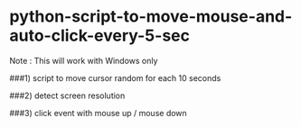 # python-script-to-move-mouse-and-auto-click-every-5-sec

Note : This will work with Windows only

###1) script to move cursor random for each 10 seconds

###2) detect screen resolution 

###3) click event with mouse up / mouse down 


